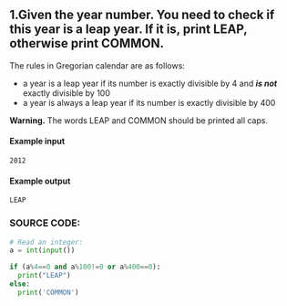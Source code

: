 ## 1.Given the year number. You need to check if this year is a leap year. If it is, print LEAP, otherwise print COMMON.

The rules in Gregorian calendar are as follows:

- a year is a leap year if its number is exactly divisible by 4 and ***is not*** exactly divisible by 100
- a year is always a leap year if its number is exactly divisible by 400

**Warning.** The words LEAP and COMMON should be printed all caps.



#### Example input
```
2012
```
#### Example output
```
LEAP
```



### SOURCE CODE:

```PYTHON
# Read an integer:
a = int(input())

if (a%4==0 and a%100!=0 or a%400==0):
  print("LEAP")
else:
  print('COMMON')


```

